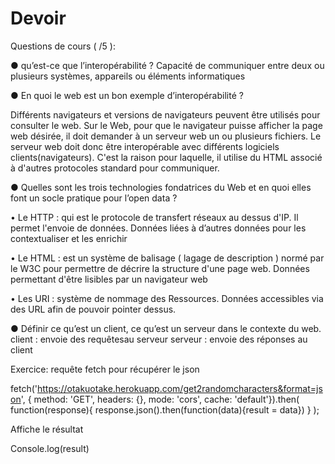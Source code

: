 # Devoir

Questions de cours ( /5 ):

● qu’est-ce que l’interopérabilité ?
Capacité de communiquer entre deux ou plusieurs systèmes, appareils ou éléments informatiques 

● En quoi le web est un bon exemple d’interopérabilité ?

Différents navigateurs et versions de navigateurs peuvent être utilisés pour consulter le web.
Sur le Web, pour que le navigateur puisse afficher la page web désirée, il doit demander à un serveur web un ou plusieurs fichiers.
Le serveur web doit donc être interopérable avec différents logiciels clients(navigateurs). 
C'est la raison pour laquelle, il utilise du HTML associé à d'autres protocoles standard pour communiquer.


● Quelles sont les trois technologies fondatrices du Web et en quoi elles font un socle
pratique pour l’open data ?

•	Le HTTP : qui est le protocole de transfert réseaux au dessus d'IP. Il permet l'envoie de données.
Données liées à d’autres données pour les contextualiser et les enrichir

•	Le HTML : est un système de balisage ( lagage de description ) normé par le W3C pour permettre de décrire la structure d'une page web.
Données permettant d'être lisibles par un navigateur web

•	Les URI : système de nommage des Ressources. 
Données accessibles via des URL afin de pouvoir pointer dessus.


● Définir ce qu’est un client, ce qu’est un serveur dans le contexte du web.
client : envoie des requêtesau serveur
serveur : envoie des réponses au client

Exercice:
requête fetch pour récupérer le json

fetch('https://otakuotake.herokuapp.com/get2randomcharacters&format=json', { method: 'GET',
               headers: {},
               mode: 'cors',
               cache: 'default'}).then(
    function(response){
        response.json().then(function(data){result = data})
            }
);

Affiche le résultat

Console.log(result)

